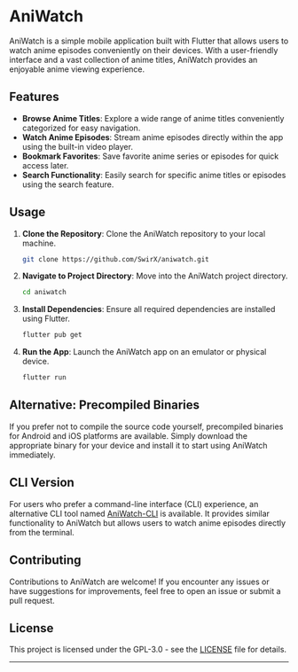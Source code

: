 # AniWatch

AniWatch is a simple mobile application built with Flutter that allows users to watch anime episodes conveniently on their devices. With a user-friendly interface and a vast collection of anime titles, AniWatch provides an enjoyable anime viewing experience.

## Features

- **Browse Anime Titles**: Explore a wide range of anime titles conveniently categorized for easy navigation.
- **Watch Anime Episodes**: Stream anime episodes directly within the app using the built-in video player.
- **Bookmark Favorites**: Save favorite anime series or episodes for quick access later.
- **Search Functionality**: Easily search for specific anime titles or episodes using the search feature.

## Usage

1. **Clone the Repository**: Clone the AniWatch repository to your local machine.
   ```bash
   git clone https://github.com/SwirX/aniwatch.git
   ```

2. **Navigate to Project Directory**: Move into the AniWatch project directory.
   ```bash
   cd aniwatch
   ```

3. **Install Dependencies**: Ensure all required dependencies are installed using Flutter.
   ```bash
   flutter pub get
   ```

4. **Run the App**: Launch the AniWatch app on an emulator or physical device.
   ```bash
   flutter run
   ```

## Alternative: Precompiled Binaries

If you prefer not to compile the source code yourself, precompiled binaries for Android and iOS platforms are available. Simply download the appropriate binary for your device and install it to start using AniWatch immediately.

## CLI Version

For users who prefer a command-line interface (CLI) experience, an alternative CLI tool named [AniWatch-CLI](https://github.com/SwirX/aniwatch-cli) is available. It provides similar functionality to AniWatch but allows users to watch anime episodes directly from the terminal.

## Contributing

Contributions to AniWatch are welcome! If you encounter any issues or have suggestions for improvements, feel free to open an issue or submit a pull request.

## License

This project is licensed under the GPL-3.0 - see the [LICENSE](LICENSE) file for details.

---